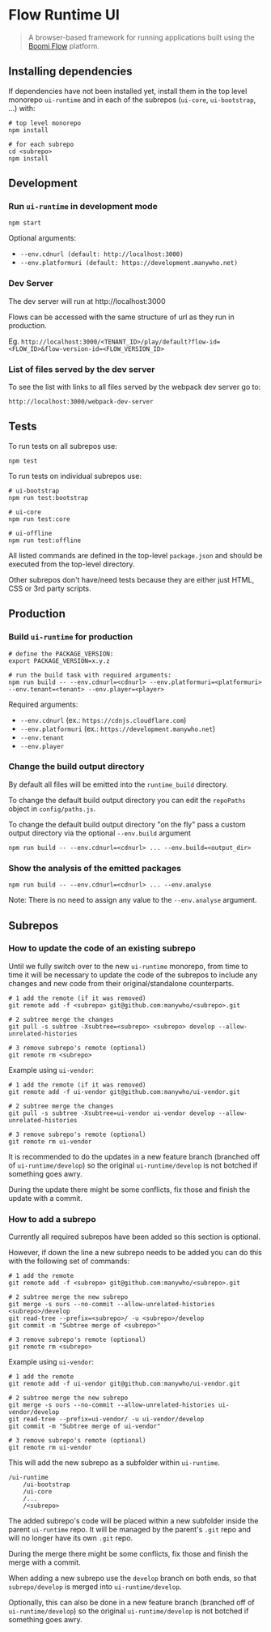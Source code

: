 # Flow Runtime UI

> A browser-based framework for running applications built using the [Boomi Flow](https://boomi.com/platform/flow/) platform.

## Installing dependencies

If dependencies have not been installed yet, install them in the top level 
monorepo `ui-runtime` and in each of the subrepos (`ui-core`, `ui-bootstrap`, ...)
with:

```shell script
# top level monorepo
npm install

# for each subrepo
cd <subrepo>
npm install
```

## Development

### Run `ui-runtime` in development mode

```shell script
npm start
```
Optional arguments:

* `--env.cdnurl (default: http://localhost:3000)`
* `--env.platformuri (default: https://development.manywho.net)`

### Dev Server

The dev server will run at http://localhost:3000

Flows can be accessed with the same structure of url as they run in production. 

Eg. `http://localhost:3000/<TENANT_ID>/play/default?flow-id=<FLOW_ID>&flow-version-id=<FLOW_VERSION_ID>`

### List of files served by the dev server

To see the list with links to all files served by the webpack dev server go to:

```shell script
http://localhost:3000/webpack-dev-server
```

## Tests

To run tests on all subrepos use:

```shell script
npm test
```

To run tests on individual subrepos use:

```shell script
# ui-bootstrap
npm run test:bootstrap

# ui-core
npm run test:core

# ui-offline
npm run test:offline
```

All listed commands are defined in the top-level `package.json` and should be 
executed from the top-level directory. 

Other subrepos don't have/need tests because they are either just HTML, CSS or 
3rd party scripts.

## Production

### Build `ui-runtime` for production

```shell script
# define the PACKAGE_VERSION:
export PACKAGE_VERSION=x.y.z

# run the build task with required arguments:
npm run build -- --env.cdnurl=<cdnurl> --env.platformuri=<platformuri> --env.tenant=<tenant> --env.player=<player>
```

Required arguments:
- `--env.cdnurl` (ex.: `https://cdnjs.cloudflare.com`)
- `--env.platformuri` (ex.: `https://development.manywho.net`)
- `--env.tenant`
- `--env.player`

### Change the build output directory

By default all files will be emitted into the `runtime_build` directory. 

To change the default build output directory you can edit the `repoPaths` 
object in `config/paths.js`.

To change the default build output directory "on the fly" pass a custom output 
directory via the optional `--env.build` argument

```shell script
npm run build -- --env.cdnurl=<cdnurl> ... --env.build=<output_dir>
```

### Show the analysis of the emitted packages

```shell script
npm run build -- --env.cdnurl=<cdnurl> ... --env.analyse
```

Note: There is no need to assign any value to the `--env.analyse` argument.

## Subrepos

### How to update the code of an existing subrepo

Until we fully switch over to the new `ui-runtime` monorepo, from time to time 
it will be necessary to update the code of the subrepos to include any changes 
and new code from their original/standalone counterparts.

```shell script
# 1 add the remote (if it was removed)
git remote add -f <subrepo> git@github.com:manywho/<subrepo>.git

# 2 subtree merge the changes
git pull -s subtree -Xsubtree=<subrepo> <subrepo> develop --allow-unrelated-histories

# 3 remove subrepo's remote (optional)
git remote rm <subrepo>
```

Example using `ui-vendor`:

```shell script
# 1 add the remote (if it was removed)
git remote add -f ui-vendor git@github.com:manywho/ui-vendor.git

# 2 subtree merge the changes
git pull -s subtree -Xsubtree=ui-vendor ui-vendor develop --allow-unrelated-histories

# 3 remove subrepo's remote (optional)
git remote rm ui-vendor
```

It is recommended to do the updates in a new feature branch (branched off 
of `ui-runtime/develop`) so the original `ui-runtime/develop` is not botched if 
something goes awry.

During the update there might be some conflicts, fix those and finish the update
with a commit.

### How to add a subrepo

Currently all required subrepos have been added so this section is optional.

However, if down the line a new subrepo needs to be added you can do this with 
the following set of commands:

```shell script
# 1 add the remote
git remote add -f <subrepo> git@github.com:manywho/<subrepo>.git

# 2 subtree merge the new subrepo
git merge -s ours --no-commit --allow-unrelated-histories <subrepo>/develop
git read-tree --prefix=<subrepo>/ -u <subrepo>/develop
git commit -m "Subtree merge of <subrepo>"

# 3 remove subrepo's remote (optional)
git remote rm <subrepo>
```

Example using `ui-vendor`:

```shell script
# 1 add the remote
git remote add -f ui-vendor git@github.com:manywho/ui-vendor.git

# 2 subtree merge the new subrepo
git merge -s ours --no-commit --allow-unrelated-histories ui-vendor/develop
git read-tree --prefix=ui-vendor/ -u ui-vendor/develop
git commit -m "Subtree merge of ui-vendor"

# 3 remove subrepo's remote (optional)
git remote rm ui-vendor
```

This will add the new subrepo as a subfolder within `ui-runtime`.

```shell script
/ui-runtime
    /ui-bootstrap
    /ui-core
    /...
    /<subrepo>
```

The added subrepo's code will be placed within a new subfolder inside the parent 
`ui-runtime` repo. It will be managed by the parent's `.git` repo and will no 
longer have its own `.git` repo.

During the merge there might be some conflicts, fix those and finish the merge
with a commit.

When adding a new subrepo use the `develop` branch on both ends, so that
`subrepo/develop` is merged into `ui-runtime/develop`.

Optionally, this can also be done in a new feature branch (branched off 
of `ui-runtime/develop`) so the original `ui-runtime/develop` is not botched if 
something goes awry.
